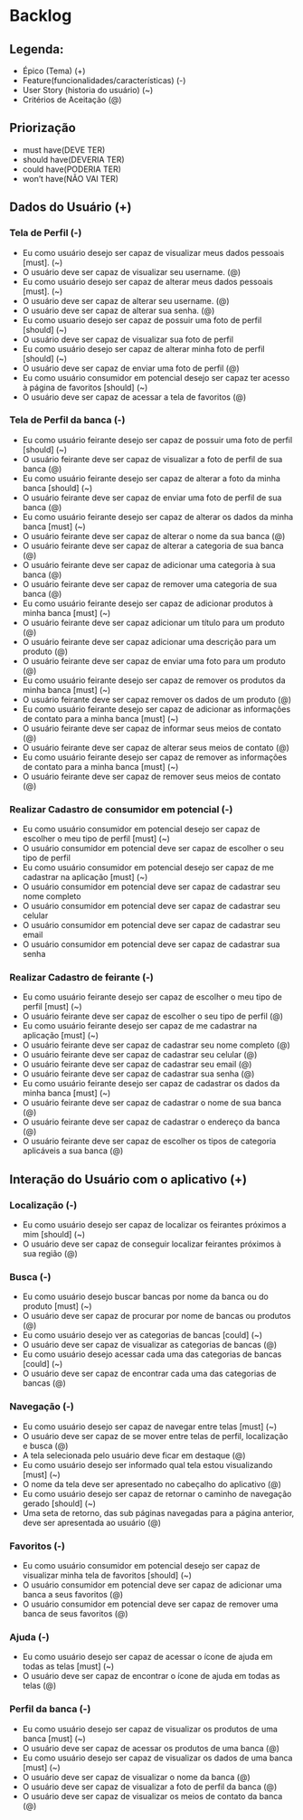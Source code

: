 # Backlog

## Legenda:
* Épico (Tema) (+)
* Feature(funcionalidades/características) (-)
* User Story (historia do usuário) (~)
* Critérios de Aceitação (@)

## Priorização
* must have(DEVE TER)
* should have(DEVERIA TER)
* could have(PODERIA TER)
* won’t have(NÃO VAI TER)

## Dados do Usuário (+)
### Tela de Perfil (-)

- Eu como usuário desejo ser capaz de visualizar meus dados pessoais [must]. (~)
- O usuário deve ser capaz de visualizar seu username. (@)
- Eu como usuário desejo ser capaz de alterar meus dados pessoais [must]. (~)
- O usuário deve ser capaz de alterar seu username. (@)
- O usuário deve ser capaz de alterar sua senha. (@)
- Eu como usuario desejo ser capaz de possuir uma foto de perfil [should] (~)
-  O usuário deve ser capaz de visualizar sua foto de perfil
- Eu como usuário desejo ser capaz de alterar minha foto de perfil [should] (~)
-  O usuário deve ser capaz de enviar uma foto de perfil (@)
- Eu como usuário consumidor em potencial desejo ser capaz ter acesso à página de favoritos [should] (~)
- O usuário deve ser capaz de acessar a tela de favoritos (@)

### Tela de Perfil da banca (-)
- Eu como usuário feirante desejo ser capaz de possuir uma foto de perfil [should] (~)
- O usuário feirante deve ser capaz de visualizar a foto de perfil de sua banca (@)
- Eu como usuário feirante desejo ser capaz de alterar a foto da minha banca [should] (~)
- O usuário feirante deve ser capaz de enviar uma foto de perfil de sua banca (@)
- Eu como usuário feirante desejo ser capaz de alterar os dados da minha banca [must] (~)
- O usuário feirante deve ser capaz de alterar o nome da sua banca (@)
- O usuário feirante deve ser capaz de alterar a categoria de sua banca (@)
- O usuário feirante deve ser capaz de adicionar uma categoria à sua banca (@)
- O usuário feirante deve ser capaz de remover uma categoria de sua banca (@)
- Eu como usuário feirante desejo ser capaz de adicionar produtos à minha banca [must] (~)
- O usuário feirante deve ser capaz adicionar um título para um produto (@)
- O usuário feirante deve ser capaz adicionar uma descrição para um produto (@)
- O usuário feirante deve ser capaz de enviar uma foto para um produto (@)
- Eu como usuário feirante desejo ser capaz de remover os produtos da minha banca [must] (~)
- O usuário feirante deve ser capaz remover os dados de um produto (@)
- Eu como usuário feirante desejo ser capaz de adicionar as informações de contato para a minha banca [must] (~)
- O usuário feirante deve ser capaz de informar seus meios de contato (@)
- O usuário feirante deve ser capaz de alterar seus meios de contato (@)
- Eu como usuário feirante desejo ser capaz de remover as informações de contato para a minha banca [must] (~)
- O usuário feirante deve ser capaz de remover seus meios de contato (@)

### Realizar Cadastro de consumidor em potencial (-)
- Eu como usuário consumidor em potencial desejo ser capaz de escolher o meu tipo de perfil [must] (~)
- O usuário consumidor em potencial deve ser capaz de escolher o seu tipo de perfil
- Eu como usuário consumidor em potencial desejo ser capaz de me cadastrar na aplicação [must] (~)
- O usuário consumidor em potencial deve ser capaz de cadastrar seu nome completo
- O usuário consumidor em potencial deve ser capaz de cadastrar seu celular
- O usuário consumidor em potencial deve ser capaz de cadastrar seu email 
- O usuário consumidor em potencial deve ser capaz de cadastrar sua senha

### Realizar Cadastro de feirante (-)
- Eu como usuário feirante desejo ser capaz de escolher o meu tipo de perfil [must] (~)
- O usuário feirante deve ser capaz de escolher o seu tipo de perfil (@)
- Eu como usuário feirante desejo ser capaz de me cadastrar na aplicação [must] (~)
- O usuário feirante deve ser capaz de cadastrar seu nome completo (@)
- O usuário feirante deve ser capaz de cadastrar seu celular (@)
- O usuário feirante deve ser capaz de cadastrar seu email (@)
- O usuário feirante deve ser capaz de cadastrar sua senha (@)
- Eu como usuário feirante desejo ser capaz de cadastrar os dados da minha banca [must] (~)
- O usuário feirante deve ser capaz de cadastrar o nome de sua banca (@)
- O usuário feirante deve ser capaz de cadastrar o endereço da banca (@)
- O usuário feirante deve ser capaz de escolher os tipos de categoria aplicáveis a sua banca (@)

## Interação do Usuário com o aplicativo (+)
### Localização (-)
- Eu como usuário desejo ser capaz de localizar os feirantes próximos a mim [should] (~)
- O usuário deve ser capaz de conseguir localizar feirantes próximos à sua região (@)

### Busca (-)
- Eu como usuário desejo buscar bancas por nome da banca ou do produto [must] (~)
- O usuário deve ser capaz de procurar por nome de bancas ou produtos (@)
- Eu como usuário desejo ver as categorias de bancas [could] (~)
- O usuário deve ser capaz de visualizar as categorias de bancas (@)
- Eu como usuário desejo acessar cada uma das categorias de bancas [could] (~)
- O usuário deve ser capaz de encontrar cada uma das categorias de bancas (@)

### Navegação (-)
- Eu como usuário desejo ser capaz de navegar entre telas [must] (~)
- O usuário deve ser capaz de se mover entre telas de perfil, localização e busca (@)
- A tela selecionada pelo usuário deve ficar em destaque (@)
- Eu como usuário desejo ser informado qual tela estou visualizando [must] (~)
- O nome da tela deve ser apresentado no cabeçalho do aplicativo (@) 
- Eu como usuário desejo ser capaz de retornar o caminho de navegação gerado [should] (~)
- Uma seta de retorno, das sub páginas navegadas para a página anterior, deve ser apresentada ao usuário (@)

### Favoritos (-)
- Eu como usuário consumidor em potencial desejo ser capaz de visualizar minha tela de favoritos [should] (~)
- O usuário consumidor em potencial deve ser capaz de adicionar uma banca a seus favoritos (@)
- O usuário consumidor em potencial deve ser capaz de remover uma banca de seus favoritos (@)

### Ajuda (-)
- Eu como usuário desejo ser capaz de acessar o ícone de ajuda em todas as telas [must] (~)
- O usuário deve ser capaz de encontrar o ícone de ajuda em todas as telas (@)

### Perfil da banca (-)
- Eu como usuário desejo ser capaz de visualizar os produtos de uma banca [must] (~)
- O usuário deve ser capaz de acessar os produtos de uma banca (@)
- Eu como usuário desejo ser capaz de visualizar os dados de uma banca [must] (~)
- O usuário deve ser capaz de visualizar o nome da banca (@)
- O usuário deve ser capaz de visualizar a foto de perfil da banca (@)
- O usuário deve ser capaz de visualizar os meios de contato da banca (@)

